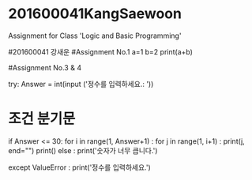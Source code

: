 # 201600041KangSaewoon
Assignment for Class 'Logic and Basic Programming'

#201600041 강새운
#Assignment No.1
a=1
b=2
print(a+b)

#Assignment No.3 & 4

try:
  Answer = int(input ('정수를 입력하세요.: '))

  # 조건 분기문
  if Answer <= 30:
    for i in range(1, Answer+1) :
      for j in range(1, i+1) :
        print(j, end="")
      print()
  else :
      print('숫자가 너무 큽니다.')
      

except ValueError :
  print('정수를 입력하세요.')    
